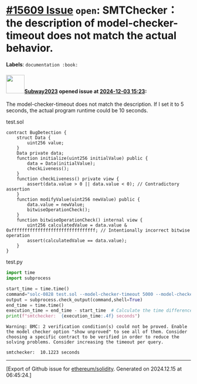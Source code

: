 # [\#15609 Issue](https://github.com/ethereum/solidity/issues/15609) `open`: SMTChecker：the description of model-checker-timeout does not match the actual behavior.
**Labels**: `documentation :book:`


#### <img src="https://avatars.githubusercontent.com/u/147013944?v=4" width="50">[Subway2023](https://github.com/Subway2023) opened issue at [2024-12-03 15:23](https://github.com/ethereum/solidity/issues/15609):

The model-checker-timeout does not match the description. If I set it to 5 seconds, the actual program runtime could be 10 seconds.

test.sol
```solidity
contract BugDetection {
    struct Data {
        uint256 value;
    }
    Data private data;
    function initialize(uint256 initialValue) public {
        data = Data(initialValue);
        checkLiveness();
    }
    function checkLiveness() private view {
        assert(data.value > 0 || data.value < 0); // Contradictory assertion
    }
    function modifyValue(uint256 newValue) public {
        data.value = newValue;
        bitwiseOperationCheck();
    }
    function bitwiseOperationCheck() internal view {
        uint256 calculatedValue = data.value & 0xffffffffffffffffffffffffffffffff; // Intentionally incorrect bitwise operation
        assert(calculatedValue == data.value);
    }
}
```
test.py
```python
import time
import subprocess

start_time = time.time()
command="solc-0828 test.sol --model-checker-timeout 5000 --model-checker-ext-calls trusted --model-checker-engine bmc --model-checker-bmc-loop-iterations 1 --model-checker-solvers z3"
output = subprocess.check_output(command,shell=True)
end_time = time.time() 
execution_time = end_time - start_time  # Calculate the time difference
print(f"smtchecker:  {execution_time:.4f} seconds")
```
```
Warning: BMC: 2 verification condition(s) could not be proved. Enable the model checker option "show unproved" to see all of them. Consider choosing a specific contract to be verified in order to reduce the solving problems. Consider increasing the timeout per query.

smtchecker:  10.1223 seconds
```





-------------------------------------------------------------------------------



[Export of Github issue for [ethereum/solidity](https://github.com/ethereum/solidity). Generated on 2024.12.15 at 06:45:24.]
